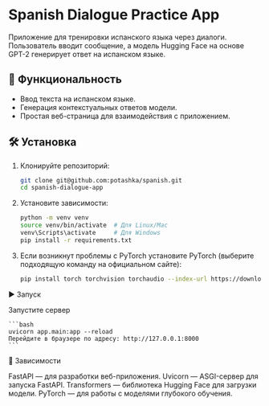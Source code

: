 # Spanish Dialogue Practice App

Приложение для тренировки испанского языка через диалоги. Пользователь вводит сообщение, а модель Hugging Face на основе GPT-2 генерирует ответ на испанском языке.

## 🚀 Функциональность
- Ввод текста на испанском языке.
- Генерация контекстуальных ответов модели.
- Простая веб-страница для взаимодействия с приложением.

## 🛠️ Установка
1. Клонируйте репозиторий:
   ```bash
   git clone git@github.com:potashka/spanish.git
   cd spanish-dialogue-app

2. Установите зависимости:

    ```bash
    python -m venv venv
    source venv/bin/activate  # Для Linux/Mac
    venv\Scripts\activate     # Для Windows
    pip install -r requirements.txt

3. Если возникнут проблемы с PyTorch установите PyTorch (выберите подходящую команду на официальном сайте):
    ```bash
    pip install torch torchvision torchaudio --index-url https://download.pytorch.org/whl/cpu


▶️ Запуск

Запустите сервер

    ```bash
    uvicorn app.main:app --reload
    Перейдите в браузере по адресу: http://127.0.0.1:8000
    ```

📝 Зависимости

 FastAPI — для разработки веб-приложения.
 Uvicorn — ASGI-сервер для запуска FastAPI.
 Transformers — библиотека Hugging Face для загрузки модели.
 PyTorch — для работы с моделями глубокого обучения.